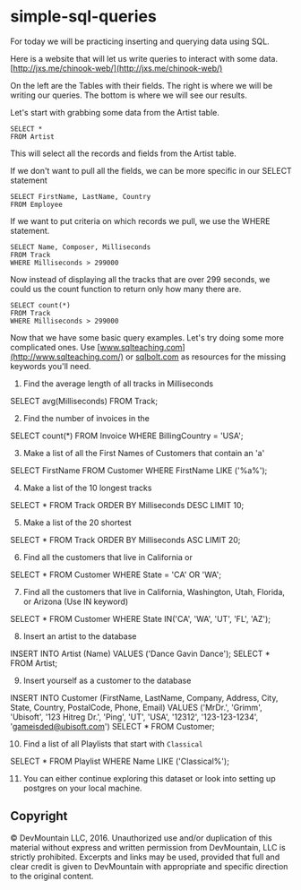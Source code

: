 # simple-sql-queries

For today we will be practicing inserting and querying data using SQL.

Here is a website that will let us write queries to interact with some data.  [http://jxs.me/chinook-web/](http://jxs.me/chinook-web/)

On the left are the Tables with their fields.  The right is where we will be writing our queries.  The bottom is where we will see our results.  

Let's start with grabbing some data from the Artist table.

```
SELECT *
FROM Artist
```

This will select all the records and fields from the Artist table.  

If we don't want to pull all the fields, we can be more specific in our SELECT statement

```
SELECT FirstName, LastName, Country
FROM Employee
```

If we want to put criteria on which records we pull, we use the WHERE statement.

```
SELECT Name, Composer, Milliseconds
FROM Track
WHERE Milliseconds > 299000
```
Now instead of displaying all the tracks that are over 299 seconds, we could us the count function to return only how many there are.  

```
SELECT count(*)
FROM Track
WHERE Milliseconds > 299000
```

Now that we have some basic query examples.  Let's try doing some more complicated ones.
Use [www.sqlteaching.com](http://www.sqlteaching.com/) or [sqlbolt.com](http://sqlbolt.com/) as resources for the missing keywords you'll need.

1. Find the average length of all tracks in Milliseconds

SELECT avg(Milliseconds)
FROM Track;

2. Find the number of invoices in the 

SELECT count(*)
FROM Invoice
WHERE BillingCountry = 'USA';

3. Make a list of all the First Names of Customers that contain an 'a'

SELECT FirstName 
FROM Customer
WHERE FirstName LIKE ('%a%');

4. Make a list of the 10 longest tracks

SELECT *
FROM Track
ORDER BY Milliseconds DESC
LIMIT 10;

5. Make a list of the 20 shortest 

SELECT *
FROM Track
ORDER BY Milliseconds ASC
LIMIT 20; 

6. Find all the customers that live in California or 

SELECT *
FROM Customer
WHERE State = 'CA' OR 'WA';

7. Find all the customers that live in California, Washington, Utah, Florida, or Arizona (Use IN keyword)

SELECT * 
FROM Customer 
WHERE State IN('CA', 'WA', 'UT', 'FL', 'AZ');

8. Insert an artist to the database

INSERT INTO Artist
(Name)
VALUES
('Dance Gavin Dance');
SELECT * FROM Artist;

9. Insert yourself as a customer to the database

INSERT INTO Customer
(FirstName, LastName, Company, Address, City, State, Country, PostalCode, Phone, Email)
VALUES 
('MrDr.', 'Grimm', 'Ubisoft', '123 Hitreg Dr.', 'Ping', 'UT', 'USA', '12312', '123-123-1234', 'gameisded@ubisoft.com')
SELECT * FROM Customer;

10. Find a list of all Playlists that start with `Classical` 

SELECT * 
FROM Playlist
WHERE Name LIKE ('Classical%');

11. You can either continue exploring this dataset or look into setting up postgres on your local machine.



## Copyright

© DevMountain LLC, 2016. Unauthorized use and/or duplication of this material without express and written permission from DevMountain, LLC is strictly prohibited. Excerpts and links may be used, provided that full and clear credit is given to DevMountain with appropriate and specific direction to the original content.
